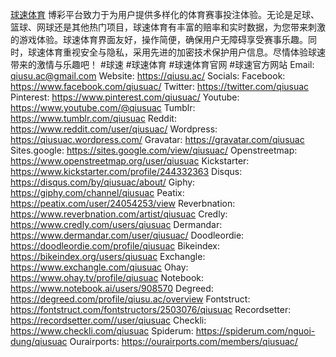 <a href="https://qiusu.ac">球速体育</a> 博彩平台致力于为用户提供多样化的体育赛事投注体验。无论是足球、篮球、网球还是其他热门项目，球速体育有丰富的赔率和实时数据，为您带来刺激的游戏体验。球速体育界面友好，操作简便，确保用户无障碍享受赛事乐趣。同时，球速体育重视安全与隐私，采用先进的加密技术保护用户信息。尽情体验球速带来的激情与乐趣吧！
#球速  #球速体育  #球速体育官网  #球速官方网站
Email: qiusu.ac@gmail.com
Website: <a href="https://qiusu.ac/">https://qiusu.ac/</a>
Socials:
Facebook: <a href="https://www.facebook.com/qiusuac/">https://www.facebook.com/qiusuac/</a>
Twitter: <a href="https://twitter.com/qiusuac">https://twitter.com/qiusuac</a>
Pinterest: <a href="https://www.pinterest.com/qiusuac/">https://www.pinterest.com/qiusuac/</a>
Youtube: <a href="https://www.youtube.com/@qiusuac">https://www.youtube.com/@qiusuac</a>
Tumblr: <a href="https://www.tumblr.com/qiusuac">https://www.tumblr.com/qiusuac</a>
Reddit: <a href="https://www.reddit.com/user/qiusuac/">https://www.reddit.com/user/qiusuac/</a>
Wordpress: <a href="https://qiusuac.wordpress.com/">https://qiusuac.wordpress.com/</a>
Gravatar: <a href="https://gravatar.com/qiusuac">https://gravatar.com/qiusuac</a>
Sites.google: <a href="https://sites.google.com/view/qiusuac/">https://sites.google.com/view/qiusuac/</a>
Openstreetmap: <a href="https://www.openstreetmap.org/user/qiusuac">https://www.openstreetmap.org/user/qiusuac</a>
Kickstarter: <a href="https://www.kickstarter.com/profile/244332363">https://www.kickstarter.com/profile/244332363</a>
Disqus: <a href="https://disqus.com/by/qiusuac/about/">https://disqus.com/by/qiusuac/about/</a>
Giphy: <a href="https://giphy.com/channel/qiusuac">https://giphy.com/channel/qiusuac</a>
Peatix: <a href="https://peatix.com/user/24054253/view">https://peatix.com/user/24054253/view</a>
Reverbnation: <a href="https://www.reverbnation.com/artist/qiusuac">https://www.reverbnation.com/artist/qiusuac</a>
Credly: <a href="https://www.credly.com/users/qiusuac">https://www.credly.com/users/qiusuac</a>
Dermandar: <a href="https://www.dermandar.com/user/qiusuac/">https://www.dermandar.com/user/qiusuac/</a>
Doodleordie: <a href="https://doodleordie.com/profile/qiusuac">https://doodleordie.com/profile/qiusuac</a>
Bikeindex: <a href="https://bikeindex.org/users/qiusuac">https://bikeindex.org/users/qiusuac</a>
Exchangle: <a href="https://www.exchangle.com/qiusuac">https://www.exchangle.com/qiusuac</a>
Ohay: <a href="https://www.ohay.tv/profile/qiusuac">https://www.ohay.tv/profile/qiusuac</a>
Notebook: <a href="https://www.notebook.ai/users/908570">https://www.notebook.ai/users/908570</a>
Degreed: <a href="https://degreed.com/profile/qiusu.ac/overview">https://degreed.com/profile/qiusu.ac/overview</a>
Fontstruct: <a href="https://fontstruct.com/fontstructors/2503076/qiusuac">https://fontstruct.com/fontstructors/2503076/qiusuac</a>
Recordsetter: <a href="https://recordsetter.com//user/qiusuac">https://recordsetter.com//user/qiusuac</a>
Checkli: <a href="https://www.checkli.com/qiusuac">https://www.checkli.com/qiusuac</a>
Spiderum: <a href="https://spiderum.com/nguoi-dung/qiusuac">https://spiderum.com/nguoi-dung/qiusuac</a>
Ourairports: <a href="https://ourairports.com/members/qiusuac/">https://ourairports.com/members/qiusuac/</a>